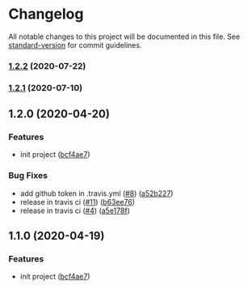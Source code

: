 # Changelog

All notable changes to this project will be documented in this file. See [standard-version](https://github.com/conventional-changelog/standard-version) for commit guidelines.

### [1.2.2](https://github.com/chenzn1/webstorage-utils/compare/v1.2.1...v1.2.2) (2020-07-22)

### [1.2.1](https://github.com/chenzn1/webstorage-utils/compare/v1.2.0...v1.2.1) (2020-07-10)

## 1.2.0 (2020-04-20)


### Features

* init project ([bcf4ae7](https://github.com/chenzn1/webstorage-utils/commit/bcf4ae7d2c6721d62eeeb61015a5b264ae56750e))


### Bug Fixes

* add github token in .travis.yml ([#8](https://github.com/chenzn1/webstorage-utils/issues/8)) ([a52b227](https://github.com/chenzn1/webstorage-utils/commit/a52b227859078737b05d39a823f2a2265d378032))
* release in travis ci ([#11](https://github.com/chenzn1/webstorage-utils/issues/11)) ([b63ee76](https://github.com/chenzn1/webstorage-utils/commit/b63ee76218a2ca92f14a318565ad4cce33b25976))
* release in travis ci ([#4](https://github.com/chenzn1/webstorage-utils/issues/4)) ([a5e178f](https://github.com/chenzn1/webstorage-utils/commit/a5e178fc3f4a056c08557ebd0945b256c431d1da))

## 1.1.0 (2020-04-19)


### Features

* init project ([bcf4ae7](https://github.com/chenzn1/webstorage-utils/commit/bcf4ae7d2c6721d62eeeb61015a5b264ae56750e))
